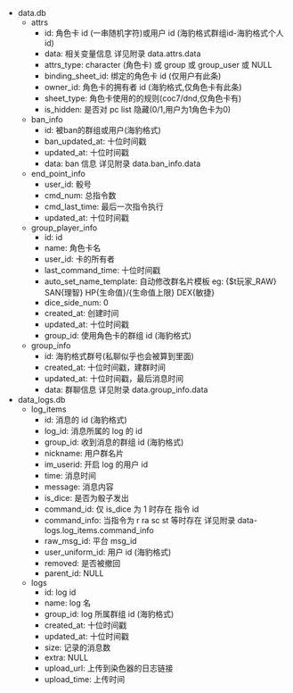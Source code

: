 - data.db
    - attrs
        - id: 角色卡 id (一串随机字符)或用户 id (海豹格式群组id-海豹格式个人 id)
        - data: 相关变量信息 详见附录 data.attrs.data
        - attrs_type: character (角色卡) 或 group 或 group_user 或 NULL
        - binding_sheet_id: 绑定的角色卡 id (仅用户有此条)
        - owner_id: 角色卡的拥有者 id (海豹格式,仅角色卡有此条)
        - sheet_type: 角色卡使用的的规则(coc7/dnd,仅角色卡有)
        - is_hidden: 是否对 pc list 隐藏(0/1,用户为1角色卡为0)
    - ban_info
        - id: 被ban的群组或用户(海豹格式)
        - ban_updated_at: 十位时间戳
        - updated_at: 十位时间戳
        - data: ban 信息 详见附录 data.ban_info.data
    - end_point_info
        - user_id: 骰号
        - cmd_num: 总指令数
        - cmd_last_time: 最后一次指令执行
        - updated_at: 十位时间戳
    - group_player_info
        - id: id
        - name: 角色卡名
        - user_id: 卡的所有者
        - last_command_time: 十位时间戳
        - auto_set_name_template: 自动修改群名片模板 eg: {$t玩家_RAW} SAN{理智} HP{生命值}/{生命值上限} DEX{敏捷}
        - dice_side_num: 0
        - created_at: 创建时间
        - updated_at: 十位时间戳
        - group_id: 使用角色卡的群组 id (海豹格式)
    - group_info
        - id: 海豹格式群号(私聊似乎也会被算到里面)
        - created_at: 十位时间戳，建群时间
        - updated_at: 十位时间戳，最后消息时间
        - data: 群聊信息 详见附录 data.group_info.data
- data_logs.db
    - log_items
        - id: 消息的 id (海豹格式)
        - log_id: 消息所属的 log 的 id
        - group_id: 收到消息的群组 id (海豹格式)
        - nickname: 用户群名片
        - im_userid: 开启 log 的用户 id
        - time: 消息时间
        - message: 消息内容
        - is_dice: 是否为骰子发出
        - command_id: 仅 is_dice 为 1 时存在 指令 id
        - command_info: 当指令为 r ra sc st 等时存在 详见附录 data-logs.log_items.command_info
        - raw_msg_id: 平台 msg_id
        - user_uniform_id: 用户 id (海豹格式)
        - removed: 是否被撤回
        - parent_id: NULL
    - logs
        - id: log id
        - name: log 名
        - group_id: log 所属群组 id (海豹格式)
        - created_at: 十位时间戳
        - updated_at: 十位时间戳
        - size: 记录的消息数
        - extra: NULL
        - upload_url: 上传到染色器的日志链接
        - upload_time: 上传时间
